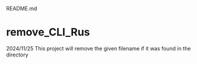 README.md

# remove_CLI_Rus
2024/11/25
This project will remove the given filename if it was found in the directory
